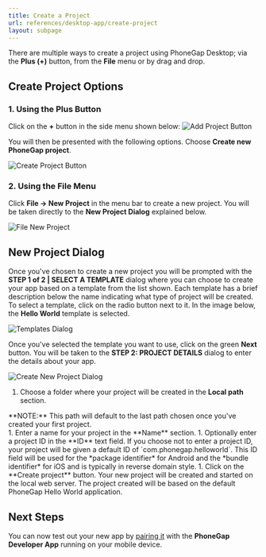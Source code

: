 ```yaml
---
title: Create a Project
url: references/desktop-app/create-project
layout: subpage
---
```


There are multiple ways to create a project using PhoneGap Desktop; via the **Plus (+)** button, from the **File** menu or by drag
and drop.

## Create Project Options

### 1. Using the Plus Button

  Click on the **+** button in the side menu shown below:
  ![Add Project Button](/images/docs-plus-button.png)

  You will then be presented with the following options. Choose **Create new PhoneGap project**.

  ![Create Project Button](/images/docs-add-new.png)

### 2. Using the File Menu

   Click **File -> New Project** in the menu bar to create a new project. You will be taken directly to the **New Project Dialog**
   explained below.

   ![File New Project](/images/docs-file-menu.png)

## New Project Dialog

Once you've chosen to create a new project you will be prompted with the **STEP 1 of 2 | SELECT A TEMPLATE** dialog where you can choose
to create your app based on a template from the list shown. Each template has a brief description below the name
indicating what type of project will be created. To select a template, click on the radio button next to it. In the image below, the **Hello World** template is selected.

![Templates Dialog](/images/templates-list.png)

Once you've selected the template you want to use, click on the green **Next** button. You will be taken to 
the **STEP 2: PROJECT DETAILS** dialog to enter the details about your app.

![Create New Project Dialog](/images/docs-create-dialog.png)

1. Choose a folder where your project will be created in the **Local path** section. 
<div class="alert--info"> **NOTE:** This path will default to the last path chosen once you've created your first project.</div> 
1. Enter a name for your project in the **Name** section.
1. Optionally enter a project ID in the **ID** text field. If you choose not to enter a project ID, your project will be given a default ID of `com.phonegap.helloworld`. This ID field will be used for the *package identifier* for Android and the *bundle identifier* for iOS and is typically in reverse domain style.
1. Click on the **Create project** button. Your new project will be created and started on the local web server. The project created will be based on the default PhoneGap Hello World application.

## Next Steps

You can now test out your new app by [pairing it](/references/desktop-app/pair-with-dev-app/) with the **PhoneGap Developer App** running on your mobile device.
